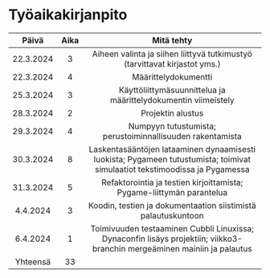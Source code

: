 # Työaikakirjanpito

| Päivä | Aika | Mitä tehty |
| :---: | :--: | :--------: |
| 22.3.2024 | 3    | Aiheen valinta ja siihen liittyvä tutkimustyö (tarvittavat kirjastot yms.) |
| 22.3.2024 | 4 | Määrittelydokumentti |
| 25.3.2024 | 3 | Käyttöliittymäsuunnittelua ja määrittelydokumentin viimeistely |
| 28.3.2024 | 2 | Projektin alustus |
| 29.3.2024 | 4 | Numpyyn tutustumista; perustoiminnallisuuden rakentamista |
| 30.3.2024 | 8 | Laskentasääntöjen lataaminen dynaamisesti luokista; Pygameen tutustumista; toimivat simulaatiot tekstimoodissa ja Pygamessa |
| 31.3.2024 | 5 | Refaktorointia ja testien kirjoittamista; Pygame-liittymän parantelua |
| 4.4.2024 | 3 | Koodin, testien ja dokumentaation siistimistä palautuskuntoon |
| 6.4.2024 | 1 | Toimivuuden testaaminen Cubbli Linuxissa; Dynaconfin lisäys projektiin; viikko3-branchin mergeäminen mainiin ja palautus |
| Yhteensä | 33 | |
